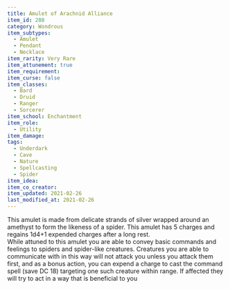 ```yaml
---
title: Amulet of Arachnid Alliance
item_id: 288
category: Wondrous
item_subtypes: 
  - Amulet
  - Pendant
  - Necklace
item_rarity: Very Rare
item_attunement: true
item_requirement: 
item_curse: false
item_classes: 
  - Bard
  - Druid
  - Ranger
  - Sorcerer
item_school: Enchantment
item_role: 
  - Utility
item_damage: 
tags:
  - Underdark
  - Cave
  - Nature
  - Spellcasting
  - Spider
item_idea: 
item_co_creator: 
item_updated: 2021-02-26
last_modified_at: 2021-02-26
---
```


This amulet is made from delicate strands of silver wrapped around an amethyst to form the likeness of a spider. This amulet has 5 charges and regains 1d4+1 expended charges after a long rest.  
While attuned to this amulet you are able to convey basic commands and feelings to spiders and spider-like creatures. Creatures you are able to communicate with in this way will not attack you unless you attack them first, and as a bonus action, you can expend a charge to cast the <magic-spell>command</magic-spell> spell (save DC 18) targeting one such creature within range. If affected they will try to act in a way that is beneficial to you
